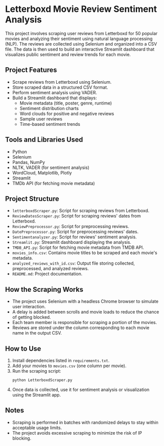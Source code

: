 # Letterboxd Movie Review Sentiment Analysis

This project involves scraping user reviews from Letterboxd for 50 popular movies and analyzing their sentiment using natural language processing (NLP). The reviews are collected using Selenium and organized into a CSV file. The data is then used to build an interactive Streamlit dashboard that visualizes public sentiment and review trends for each movie.

## Project Features

- Scrape reviews from Letterboxd using Selenium.
- Store scraped data in a structured CSV format.
- Perform sentiment analysis using VADER.
- Build a Streamlit dashboard that displays:
  - Movie metadata (title, poster, genre, runtime)
  - Sentiment distribution charts
  - Word clouds for positive and negative reviews
  - Sample user reviews
  - Time-based sentiment trends

## Tools and Libraries Used

- Python
- Selenium
- Pandas, NumPy
- NLTK, VADER (for sentiment analysis)
- WordCloud, Matplotlib, Plotly
- Streamlit
- TMDb API (for fetching movie metadata)

## Project Structure

- `letterboxdScraper.py`: Script for scraping reviews from Letterboxd.
- `ReviewDatesScraper.py`: Script for scraping reviews' dates from Letterboxd.
- `ReviewPreprocessor.py`: Script for preprocessing reviews.
- `DatePreprocessor.py`: Script for preprocessing reviews' dates.
- `Sentimentanalyzer.py`: Script for reviews' sentiment analysis.
- `Streamlit.py`: Streamlit dashboard displaying the analysis.
- `TMDB_API.py`: Script for fetching movie metadata from TMDB API.
- `movies_info.csv`: Contains movie titles to be scraped and each movie's metadata.
- `analyzed_reviews_with_id.csv`: Output file storing collected, preprocessed, and analyzed reviews.
- `README.md`: Project documentation.

## How the Scraping Works

- The project uses Selenium with a headless Chrome browser to simulate user interaction.
- A delay is added between scrolls and movie loads to reduce the chance of getting blocked.
- Each team member is responsible for scraping a portion of the movies.
- Reviews are stored under the column corresponding to each movie name in the output CSV.

## How to Use

1. Install dependencies listed in `requirements.txt`.
2. Add your movies to `movies.csv` (one column per movie).
3. Run the scraping script:
   ```bash
   python LetterboxdScraper.py
   ```
4. Once data is collected, use it for sentiment analysis or visualization using the Streamlit app.

## Notes

- Scraping is performed in batches with randomized delays to stay within acceptable usage limits.
- The project avoids excessive scraping to minimize the risk of IP blocking.

